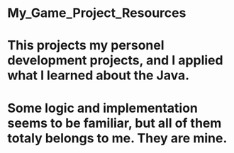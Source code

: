 # My_Game_Project_Resources
# This projects my personel development projects, and I applied what I learned about the Java. 
# Some logic and implementation seems to be familiar, but all of them totaly belongs to me. They are mine.
